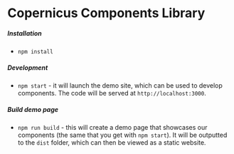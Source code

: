 # Copernicus Components Library

##### Installation

* `npm install`

##### Development

* `npm start` - it will launch the demo site, which can be used to develop components. The code will be served at `http://localhost:3000`.

##### Build demo page

* `npm run build` - this will create a demo page that showcases our components (the same that you get with `npm start`). It will be outputted to the `dist` folder, which can then be viewed as a static website.
